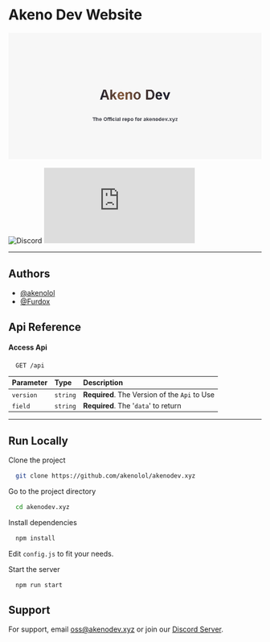 
# Akeno Dev Website

![App Banner](./.github/Images/repoBanner.png)

![Discord](https://img.shields.io/discord/1014190469628055552?style=plastic)
[![MIT License](https://img.shields.io/github/license/akenolol/akenodev.xyz?color=blue)](https://choosealicense.com/licenses/gpl-3.0/)

____

## Authors

- [@akenolol](https://www.github.com/akenolol)
- [@Furdox](https://github.com/Furdox)


## Api Reference


#### Access Api

```http
  GET /api
```

| Parameter | Type     | Description                |
| :-------- | :------- | :------------------------- |
| `version` | `string` | **Required**. The Version of the `Api` to Use |
| `field` | `string` | **Required**. The '`data`' to return |

___

## Run Locally

Clone the project

```bash
  git clone https://github.com/akenolol/akenodev.xyz
```

Go to the project directory

```bash
  cd akenodev.xyz
```

Install dependencies

```bash
  npm install
```

Edit `config.js` to fit your needs.


Start the server

```bash
  npm run start
```


## Support

For support, email [oss@akenodev.xyz](mailto:oss@akenodev.xyz) or join our [Discord Server](https://akenodev.xyz/invite).

